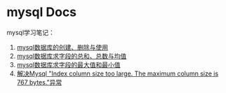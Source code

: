 # mysql Docs

mysql学习笔记：

    
1. [mysql数据库的创建、删除与使用](./X_01_insert_select_update_delete.html)
2. [mysql数据库求字段的总和、总数与均值](./X_02_sum_count_avg.html)
3. [mysql数据库求字段的最大值和最小值](./X_03_greatest_least.html)
4. [解决Mysql "Index column size too large. The maximum column size is 767 bytes."异常](./X_04_Index_column_size_too_large_The_maximum_column_size_is_767_bytes.html)
